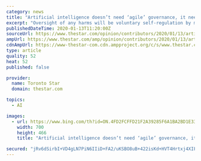 ```yaml
---
category: news
title: "Artificial intelligence doesn’t need ‘agile’ governance, it needs firm regulation"
excerpt: "Oversight of any harms will be voluntary self-regulation by my business. Would people stand for this? Doubtful, but that’s exactly what’s happening with artificial intelligence (AI). Society is one big AI experiment right now: we’re the testing ground for a massive techno-economic transformation we’ve not consented to and that most of ..."
publishedDateTime: 2020-01-13T11:20:00Z
sourceUrl: https://www.thestar.com/opinion/contributors/2020/01/13/artificial-intelligence-doesnt-need-agile-governance-it-needs-firm-regulation.html
ampUrl: https://www.thestar.com/amp/opinion/contributors/2020/01/13/artificial-intelligence-doesnt-need-agile-governance-it-needs-firm-regulation.html
cdnAmpUrl: https://www-thestar-com.cdn.ampproject.org/c/s/www.thestar.com/amp/opinion/contributors/2020/01/13/artificial-intelligence-doesnt-need-agile-governance-it-needs-firm-regulation.html
type: article
quality: 52
heat: 52
published: false

provider:
  name: Toronto Star
  domain: thestar.com

topics:
  - AI

images:
  - url: https://www.bing.com/th?id=ON.4FD2FCFFD21F2A39285F6A1BA2BD1E33
    width: 700
    height: 466
    title: "Artificial intelligence doesn’t need ‘agile’ governance, it needs firm regulation"

secured: "jRv6dSirbI+VD4gLN7PiN6IIiD+FA2/uKSBO8uB+422isKd+HVT4Hrtxj4XIF0fla+so80Iyi9LpEJGB/BKfcGwUhbVkprwOG6K1Ll5VH6PfMSPveMlqMSPkCAV0+EmcqKzFIDdRr0QDREM403TZln1dDlLsBtktkUGwmZza+EoYKstZ569X2xM0BNiqbHBme9kyADOXx2jxTNdyOyiWRSOT8kv5W++iv/W3G8lnm/bqm9mNIi7+vFvCIhGXxZXEB/P0zXrpp1/wXt+XcW1rNw==;8YeB2ZMZ7zq8G/kJrRni0w=="
---
```


